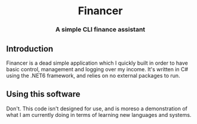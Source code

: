 <h1 align="center">Financer</h1>
<h3 align="center"><strong>A simple CLI finance assistant</strong></h3>

## Introduction

Financer is a dead simple application which I quickly built in order to have basic control, management and logging over my income.
It's written in C# using the .NET6 framework, and relies on no external packages to run.

## Using this software

Don't. This code isn't designed for use, and is moreso a demonstration of what I am currently doing in terms of learning new languages and systems.
